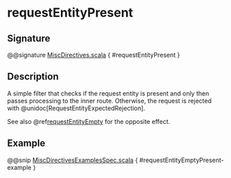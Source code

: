 # requestEntityPresent

## Signature

@@signature [MiscDirectives.scala]($akka-http$/akka-http/src/main/scala/akka/http/scaladsl/server/directives/MiscDirectives.scala) { #requestEntityPresent }

## Description

A simple filter that checks if the request entity is present and only then passes processing to the inner route.
Otherwise, the request is rejected with @unidoc[RequestEntityExpectedRejection].

See also @ref[requestEntityEmpty](requestEntityEmpty.md) for the opposite effect.

## Example

@@snip [MiscDirectivesExamplesSpec.scala]($test$/scala/docs/http/scaladsl/server/directives/MiscDirectivesExamplesSpec.scala) { #requestEntityEmptyPresent-example }